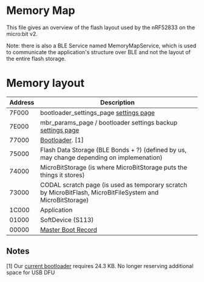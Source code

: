 # Memory Map

This file gives an overview of the flash layout used by the nRF52833 on the micro:bit v2.

Note: there is also a BLE Service named MemoryMapService, which is used to communicate the application's structure over BLE and not the layout of the entire flash storage.

# Memory layout

| Address | Description |
|---------|-------------|
| 7F000 | bootloader_settings_page [settings page](https://infocenter.nordicsemi.com/index.jsp?topic=%2Fcom.nordic.infocenter.sdk5.v15.0.0%2Flib_bootloader.html) |
| 7E000 | mbr_params_page / bootloader settings backup [settings page](https://infocenter.nordicsemi.com/index.jsp?topic=%2Fcom.nordic.infocenter.sdk5.v15.0.0%2Flib_bootloader.html) |
| 77000 | [Bootloader](https://github.com/microbit-foundation/v2-bootloader). [1] |
| 75000 | Flash Data Storage (BLE Bonds + ?) (defined by us, may change depending on implemenation) |
| 74000 | MicroBitStorage  (is where MicroBitStorage puts the things it stores) |
| 73000 | CODAL scratch page (is used as temporary scratch by MicroBitFlash, MicroBitFileSystem and MicroBitStorage) |
| 1C000 | Application |
| 01000 | SoftDevice (S113)|
| 00000 | [Master Boot Record](https://infocenter.nordicsemi.com/index.jsp?topic=%2Fsds_s140%2FSDS%2Fs1xx%2Fmbr_bootloader%2Fmbr_bootloader.html) |

## Notes
[1] Our [current bootloader](https://github.com/microbit-foundation/codal-microbit/blob/master/lib/bootloader.o) requires 24.3 KB. No longer reserving additional space for USB DFU

